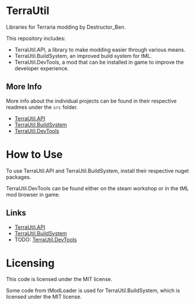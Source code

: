 ﻿# TerraUtil

Libraries for Terraria modding by Destructor_Ben.

This repository includes:
- TerraUtil.API, a library to make modding easier through various means.
- TerraUtil.BuildSystem, an improved build system for tML.
- TerraUtil.DevTools, a mod that can be installed in game to improve the developer experience.

## More Info

More info about the individual projects can be found in their respective readmes under the `src` folder.
- [TerraUtil.API](https://github.com/Destructor-Ben/TerraUtil/blob/main/src/TerraUtil.API/README.md)
- [TerraUtil.BuildSystem](https://github.com/Destructor-Ben/TerraUtil/blob/main/src/TerraUtil.BuildSystem/README.md)
- [TerraUtil.DevTools](https://github.com/Destructor-Ben/TerraUtil/blob/main/src/TerraUtil.DevTools/README.md)

# How to Use

To use TerraUtil.API and TerraUtil.BuildSystem, install their respective nuget packages.

TerraUtil.DevTools can be found either on the steam workshop or in the tML mod browser in game.

## Links

- [TerraUtil.API](https://www.nuget.org/packages/TerraUtil.API)
- [TerraUtil.BuildSystem](https://www.nuget.org/packages/TerraUtil.BuildSystem)
- TODO: [TerraUtil.DevTools]()

# Licensing

This code is licensed under the MIT license.

Some code from tModLoader is used for TerraUtil.BuildSystem, which is licensed under the MIT license.
